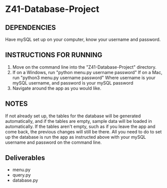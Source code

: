 # Z41-Database-Project


## DEPENDENCIES
Have mySQL set up on your computer, know your username and password.


## INSTRUCTIONS FOR RUNNING
1. Move on the command line into the "Z41-Database-Project" directory.
2. If on a Windows, run "python menu.py username password"
   If on a Mac,     run "python3 menu.py username password"
	Where username is your mySQL username, and password is your mySQL password
3. Navigate around the app as you would like.


## NOTES
If not already set up, the tables for the database will be generated automatically, and if the tables are empty, sample data will be loaded in automatically. If the tables aren't empty, such as if you leave the app and come back, the previous changes will still be there. All you need to do to set up the database is run the app as instructed above with your mySQL username and password on the command line.


## Deliverables
- menu.py 
- query.py 
- database.py 
